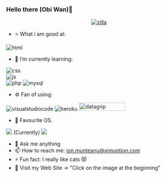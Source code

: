 ### Hello there (Obi Wan)👋

<p align="center">
   <a href="https://www.ximuntion.com">
      <img src="https://i.ibb.co/TcmQJsd/Zilla.png" alt="zilla" />
   </a>
</p>

- ⭐ What i am good at:

<p align="left">
   <img src="https://img.shields.io/badge/HTML5-E34F26?style=for-the-badge&logo=html5&logoColor=white" alt="html"/>
</p>

- 🌱 I’m currently learning:
<p align="left">
   <img src="https://img.shields.io/badge/CSS3-1572B6?style=for-the-badge&logo=css3&logoColor=white" alt="css"/>
   <br>
   <img src="https://img.shields.io/badge/JavaScript-F7DF1E?style=for-the-badge&logo=javascript&logoColor=black" alt="js"/>
   <br>
   <img src="https://img.shields.io/badge/php-%23777BB4.svg?style=for-the-badge&logo=php&logoColor=white" alt="php"/>
   <img src="https://img.shields.io/badge/MySQL-00000F?style=for-the-badge&logo=mysql&logoColor=white" alt="mysql"/>
</p>

- ⚙️ Fan of using:
<p align="left">
   <img src='https://img.shields.io/badge/Visual_Studio_Code-0078D4?style=for-the-badge&logo=visual%20studio%20code&logoColor=white' alt="visualstudiocode"/>
   <img src="https://img.shields.io/badge/Google_Cloud-4285F4?style=for-the-badge&logo=google-cloud&logoColor=white" alt="heroku"/>
   <img src="https://cdn.worldvectorlogo.com/logos/datagrip.svg" alt="datagrip" height="21.6" width="126.5"/>
</p>

- 🐧 Favourite OS.
<p align="left">
   <img src="https://img.shields.io/badge/Windows-0078D6?style=for-the-badge&logo=windows&logoColor=white" /> (Currently)
   <img src="https://img.shields.io/badge/Linux_Mint-87CF3E?style=for-the-badge&logo=linux-mint&logoColor=white" />
</p>

- 💬 Ask me anything
- 📫 How to reach me: ion.munteanu@ximuntion.com
- ⚡ Fun fact: I really like cats 😻
- 📑 Visit my Web Site -> "Click on the image at the beginning"
